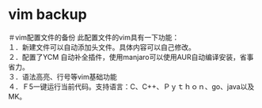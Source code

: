 # vim backup<br>
＃vim配置文件的备份
此配置文件的vim具有一下功能：<br>
    １．新建文件可以自动添加头文件。具体内容可以自己修改。<br>
    ２．配置了YCM 自动补全插件，使用manjaro可以使用AUR自动编译安装，省事省力。<br>
    ３．语法高亮、行号等vim基础功能<br>
    ４．Ｆ5一键运行当前代码。支持语言：C、C++、Ｐｙｔｈｏｎ、go、java以及MK。<br>
    
